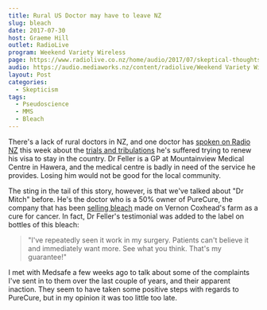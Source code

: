 ```yaml
---
title: Rural US Doctor may have to leave NZ
slug: bleach
date: 2017-07-30
host: Graeme Hill
outlet: RadioLive
program: Weekend Variety Wireless
page: https://www.radiolive.co.nz/home/audio/2017/07/skeptical-thoughts-with-mark-honeychurch0.html
audio: https://audio.mediaworks.nz/content/radiolive/Weekend Variety Wireless/July 17/30_07_17_Skeptical.mp3
layout: Post
categories:
  - Skepticism
tags:
  - Pseudoscience
  - MMS
  - Bleach
---
```


There's a lack of rural doctors in NZ, and one doctor has [spoken on Radio NZ](http://www.radionz.co.nz/audio/player?audio_id=201852204) this week about the [trials and tribulations](http://www.radionz.co.nz/national/programmes/checkpoint/audio/201852204/doctor-fears-immigration-red-tape-may-force-him-out-of-nz) he's suffered trying to renew his visa to stay in the country. Dr Feller is a GP at Mountainview Medical Centre in Hawera, and the medical centre is badly in need of the service he provides. Losing him would not be good for the local community.

<!-- more -->

The sting in the tail of this story, however, is that we've talked about "Dr Mitch" before. He's the doctor who is a 50% owner of PureCure, the company that has been [selling bleach](https://www.stuff.co.nz/national/health/94753064/medsafe-criticised-for-slow-response-to-claimed-cancerkiller-te-kiri-gold) made on Vernon Coxhead's farm as a cure for cancer. In fact, Dr Feller's testimonial was added to the label on bottles of this bleach:

> "I've repeatedly seen it work in my surgery. Patients can't believe it and immediately want more. See what you think. That's my guarantee!"

I met with Medsafe a few weeks ago to talk about some of the complaints I've sent in to them over the last couple of years, and their apparent inaction. They seem to have taken some positive steps with regards to PureCure, but in my opinion it was too little too late.
